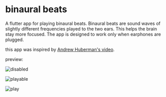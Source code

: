 # binaural beats

A flutter app for playing binaural beats. Binaural beats are sound waves of slightly different frequencies played 
to the two ears. This helps the brain stay more focused. The app is designed to work only when earphones are plugged.

this app was inspired by [Andrew Huberman's video](https://youtu.be/yb5zpo5WDG4?t=1092).

preview:

![disabled](https://github.com/Dechie/binaural-beats/assets/104849949/1044602e-5e5b-4115-b3f3-361d4fd1fb3b)

![playable](https://github.com/Dechie/binaural-beats/assets/104849949/a29fc2ce-1701-4005-8d8d-633abd3b1220)

![play](https://github.com/Dechie/binaural-beats/assets/104849949/8ba33b3b-806e-49ed-9f08-b2951c1a8643)
